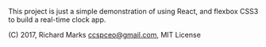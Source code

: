 This project is just a simple demonstration of using React, and flexbox CSS3 to build a real-time clock app.

(C) 2017, Richard Marks <ccspceo@gmail.com>, MIT License

